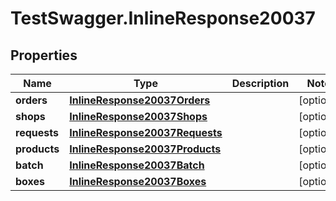 # TestSwagger.InlineResponse20037

## Properties

Name | Type | Description | Notes
------------ | ------------- | ------------- | -------------
**orders** | [**InlineResponse20037Orders**](InlineResponse20037Orders.md) |  | [optional] 
**shops** | [**InlineResponse20037Shops**](InlineResponse20037Shops.md) |  | [optional] 
**requests** | [**InlineResponse20037Requests**](InlineResponse20037Requests.md) |  | [optional] 
**products** | [**InlineResponse20037Products**](InlineResponse20037Products.md) |  | [optional] 
**batch** | [**InlineResponse20037Batch**](InlineResponse20037Batch.md) |  | [optional] 
**boxes** | [**InlineResponse20037Boxes**](InlineResponse20037Boxes.md) |  | [optional] 


